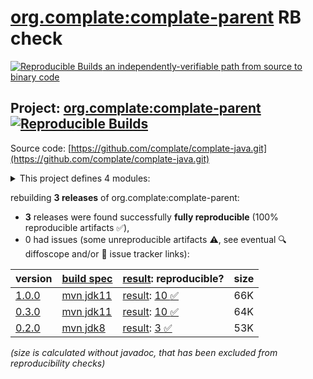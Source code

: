 [org.complate:complate-parent](https://central.sonatype.com/artifact/org.complate/complate-parent/versions) RB check
=======

[![Reproducible Builds](https://reproducible-builds.org/images/logos/rb.svg) an independently-verifiable path from source to binary code](https://reproducible-builds.org/)

## Project: [org.complate:complate-parent](https://central.sonatype.com/artifact/org.complate/complate-parent/versions) [![Reproducible Builds](https://img.shields.io/endpoint?url=https://raw.githubusercontent.com/jvm-repo-rebuild/reproducible-central/master/content/org/complate/java/badge.json)](https://github.com/jvm-repo-rebuild/reproducible-central/blob/master/content/org/complate/java/README.md)

Source code: [https://github.com/complate/complate-java.git](https://github.com/complate/complate-java.git)

<details><summary>This project defines 4 modules:</summary>

* [org.complate:complate-core](https://central.sonatype.com/artifact/org.complate/complate-core/1.0.0)
* [org.complate:complate-graal](https://central.sonatype.com/artifact/org.complate/complate-graal/1.0.0)
* [org.complate:complate-nashorn](https://central.sonatype.com/artifact/org.complate/complate-nashorn/1.0.0)
* [org.complate:complate-parent](https://central.sonatype.com/artifact/org.complate/complate-parent/1.0.0)
</details>

rebuilding **3 releases** of org.complate:complate-parent:
- **3** releases were found successfully **fully reproducible** (100% reproducible artifacts :white_check_mark:),
- 0 had issues (some unreproducible artifacts :warning:, see eventual :mag: diffoscope and/or :memo: issue tracker links):

| version | [build spec](/BUILDSPEC.md) | [result](https://reproducible-builds.org/docs/jvm/): reproducible? | size |
| -- | --------- | ------ | -- |
| [1.0.0](https://central.sonatype.com/artifact/org.complate/complate-parent/1.0.0/pom) | [mvn jdk11](complate-core-1.0.0.buildspec) | [result](complate-parent-1.0.0.buildinfo): [10 :white_check_mark: ](complate-parent-1.0.0.buildcompare) | 66K |
| [0.3.0](https://central.sonatype.com/artifact/org.complate/complate-parent/0.3.0/pom) | [mvn jdk11](complate-core-0.3.0.buildspec) | [result](complate-parent-0.3.0.buildinfo): [10 :white_check_mark: ](complate-parent-0.3.0.buildcompare) | 64K |
| [0.2.0](https://central.sonatype.com/artifact/org.complate/complate-core/0.2.0/pom) | [mvn jdk8](complate-core-0.2.0.buildspec) | [result](complate-core-0.2.0.buildinfo): [3 :white_check_mark: ](complate-core-0.2.0.buildcompare) | 53K |

<i>(size is calculated without javadoc, that has been excluded from reproducibility checks)</i>
